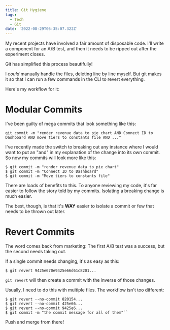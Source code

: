 ```yaml
---
title: Git Hygiene
tags:
  - Tech
  - Git
date: '2022-08-29T05:35:07.322Z'
---
```


My recent projects have involved a fair amount of disposable code. I'll write a component for an A/B test, and then it needs to be ripped out after the experiment closes.

Git has simplified this process beautifully!

I _could_ manually handle the files, deleting line by line myself. But git makes it so that I can run a few commands in the CLI to revert everything.

Here's my workflow for it:

# Modular Commits

I've been guilty of mega commits that look something like this:

```
git commit -m "render revenue data to pie chart AND Connect ID to Dashboard AND move tiers to constants file AND ..."
```

I've recently made the switch to breaking out any instance where I would want to put an "and" in my explanation of the change into its own commit. So now my commits will look more like this:

```
$ git commit -m "render revenue data to pie chart"
$ git commit -m "Connect ID to Dashboard"
$ git commit -m "Move tiers to constants file"
```

There are loads of benefits to this. To anyone reviewing my code, it's far easier to follow the story told by my commits. Isolating a breaking change is much easier.

The best, though, is that it's **WAY** easier to isolate a commit or few that needs to be thrown out later.

# Revert Commits

The word comes back from marketing: The first A/B test was a success, but the second needs taking out.

If a single commit needs changing, it's as easy as this:

```
$ git revert 9425e670e9425e66d61c8201...
```

`git revert` will then create a commit with the inverse of those changes.

Usually, I need to do this with multiple files. The workflow isn't too different:

```
$ git revert --no-commit 820154...
$ git revert --no-commit 425e66...
$ git revert --no-commit 9425e6...
$ git commit -m "the commit message for all of them"``

```

Push and merge from there!
